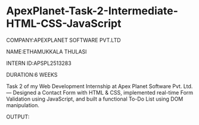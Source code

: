 # ApexPlanet-Task-2-Intermediate-HTML-CSS-JavaScript

COMPANY:APEXPLANET SOFTWARE PVT.LTD

NAME:ETHAMUKKALA THULASI

INTERN ID:APSPL2513283

DURATION:6 WEEKS

Task 2 of my Web Development Internship at Apex Planet Software Pvt. Ltd. — Designed a Contact Form with HTML & CSS, implemented real-time Form Validation using JavaScript, and built a functional To-Do List using DOM manipulation.

OUTPUT:
